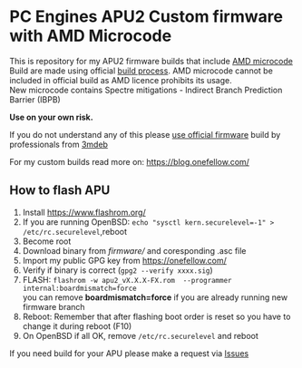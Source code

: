 # PC Engines APU2 Custom firmware with AMD Microcode
This is repository for my APU2 firmware builds that include [AMD microcode](https://github.com/platomav/CPUMicrocodes)  
Build are made using official [build process](https://github.com/pcengines/apu2-documentation/blob/master/docs/microcode_patching.md).  AMD microcode cannot be included in official build as AMD licence prohibits its usage.  
New microcode contains Spectre mitigations - Indirect Branch Prediction Barrier (IBPB)  
  
**Use on your own risk.**  
  
If you do not understand any of this please [use official firmware](https://pcengines.github.io/) build by professionals from [3mdeb](https://3mdeb.com/about-us/)  
  
For my custom builds read more on: https://blog.onefellow.com/
## How to flash APU
1) Install https://www.flashrom.org/
2) If you are running OpenBSD: ```echo "sysctl kern.securelevel=-1" > /etc/rc.securelevel```,reboot
3) Become root
4) Download binary from *firmware/* and coresponding .asc file
5) Import my public GPG key from https://onefellow.com/
6) Verify if binary is correct (```gpg2 --verify xxxx.sig```)
7) FLASH: ```flashrom -w apu2_vX.X.X-FX.rom  --programmer internal:boardmismatch=force```  
you can remove **boardmismatch=force** if you are already running new firmware branch
8) Reboot: Remember that after flashing boot order is reset so you have to change it during reboot (F10)
9) On OpenBSD if all OK, remove ```/etc/rc.securelevel``` and reboot  


If you need build for your APU please make a request via [Issues](https://github.com/kolargol/apu2_firmware/issues)
